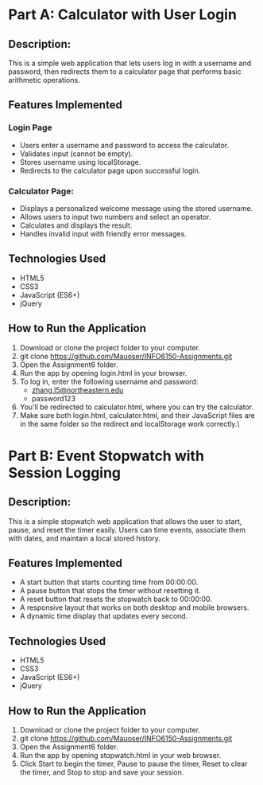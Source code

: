 # Part A: Calculator with User Login

## Description:

This is a simple web application that lets users log in with a username and password, then redirects them to a calculator page that performs basic arithmetic operations.

## Features Implemented

### Login Page

- Users enter a username and password to access the calculator.
- Validates input (cannot be empty).
- Stores username using localStorage.
- Redirects to the calculator page upon successful login.

### Calculator Page:

- Displays a personalized welcome message using the stored username.
- Allows users to input two numbers and select an operator.
- Calculates and displays the result.
- Handles invalid input with friendly error messages.

## Technologies Used

- HTML5
- CSS3
- JavaScript (ES6+)
- jQuery

## How to Run the Application

1. Download or clone the project folder to your computer.
2. git clone https://github.com/Mauoser/INFO6150-Assignments.git
3. Open the Assignment6 folder.
4. Run the app by opening login.html in your browser.
5. To log in, enter the following username and password:
   - zhang.l5@northeastern.edu
   - password123
6. You’ll be redirected to calculator.html, where you can try the calculator.
7. Make sure both login.html, calculator.html, and their JavaScript files are in the same folder so the redirect and localStorage work correctly.\

# Part B: Event Stopwatch with Session Logging

## Description:

This is a simple stopwatch web application that allows the user to start, pause, and reset the timer easily. Users can time events, associate them with dates,
and maintain a local stored history.

## Features Implemented

- A start button that starts counting time from 00:00:00.
- A pause button that stops the timer without resetting it.
- A reset button that resets the stopwatch back to 00:00:00.
- A responsive layout that works on both desktop and mobile browsers.
- A dynamic time display that updates every second.

## Technologies Used

- HTML5
- CSS3
- JavaScript (ES6+)
- jQuery

## How to Run the Application

1. Download or clone the project folder to your computer.
2. git clone https://github.com/Mauoser/INFO6150-Assignments.git
3. Open the Assignment6 folder.
4. Run the app by opening stopwatch.html in your web browser.
5. Click Start to begin the timer, Pause to pause the timer, Reset to clear the timer, and Stop to stop and save your session.
